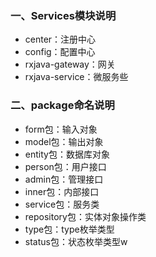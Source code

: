 ### 一、Services模块说明
- center：注册中心
- config：配置中心
- rxjava-gateway：网关
- rxjava-service：微服务些

### 二、package命名说明
- form包：输入对象
- model包：输出对象
- entity包：数据库对象
- person包：用户接口
- admin包：管理接口
- inner包：内部接口
- service包：服务类
- repository包：实体对象操作类
- type包：type枚举类型
- status包：状态枚举类型w